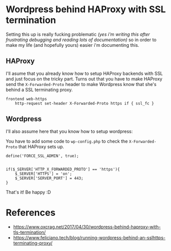 # Wordpress behind HAProxy with SSL termination

Setting this up is really fucking problematic *(yes i'm writing this after frustrating debugging and reading lots of documentation)* so in order to make my life (and hopefully yours) easier i'm documenting this.

## HAProxy

I'll asume that you already know how to setup HAProxy backends with SSL and just focus on the tricky part. Turns out that you have to make HAProxy send the `X-Forwarded-Proto` header to make Wordpress know that she's behind a SSL terminating proxy.

```
frontend web-https
    http-request set-header X-Forwarded-Proto https if { ssl_fc }
```


## Wordpress

I'll also assume here that you know how to setup wordpress:

You have to add some code to `wp-config.php` to check the `X-Forwarded-Proto` that HAProxy sets up.

```
define('FORCE_SSL_ADMIN', true);


if($_SERVER['HTTP_X_FORWARDED_PROTO'] == 'https'){
    $_SERVER['HTTPS'] = 'on';
    $_SERVER['SERVER_PORT'] = 443;
}
```

That's it!
Be happy :D

# References
* https://www.oxcrag.net/2017/04/30/wordpress-behind-haproxy-with-tls-termination/
* https://www.feliciano.tech/blog/running-wordpress-behind-an-sslhttps-terminating-proxy/
